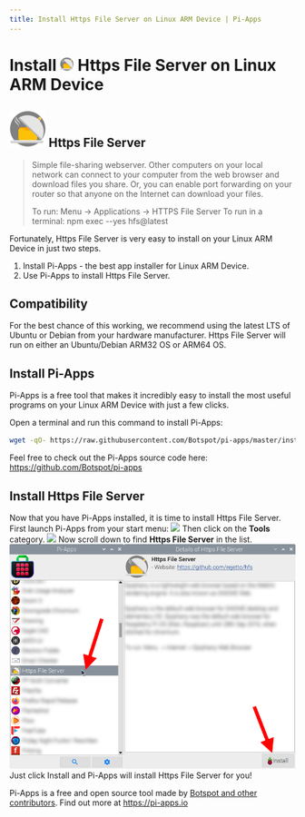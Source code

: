 ```yaml
---
title: Install Https File Server on Linux ARM Device | Pi-Apps
---
```

<div class="simple-install-content content">

# Install <img src="/img/app-icons/Https File Server/icon-64.png" height=24> Https File Server on Linux ARM Device

## <img src="/img/app-icons/Https File Server/icon-64.png"> Https File Server
> Simple file-sharing webserver. Other computers on your local network can connect to your computer from the web browser and download files you share.
> Or, you can enable port forwarding on your router so that anyone on the Internet can download your files.
> 
> To run: Menu -> Applications -> HTTPS File Server
> To run in a terminal: npm exec --yes hfs@latest

Fortunately, Https File Server is very easy to install on your Linux ARM Device in just two steps.
1. Install Pi-Apps - the best app installer for Linux ARM Device.
2. Use Pi-Apps to install Https File Server.
</div>
<div class="simple-install-content content">

## Compatibility
For the best chance of this working, we recommend using the latest LTS of Ubuntu or Debian from your hardware manufacturer.
Https File Server will run on either an Ubuntu/Debian ARM32 OS or ARM64 OS.
</div>
<div class="simple-install-content content">

## Install Pi-Apps

Pi-Apps is a free tool that makes it incredibly easy to install the most useful programs on your Linux ARM Device with just a few clicks.

Open a terminal and run this command to install Pi-Apps:
```bash
wget -qO- https://raw.githubusercontent.com/Botspot/pi-apps/master/install | bash
```
Feel free to check out the Pi-Apps source code here: https://github.com/Botspot/pi-apps
</div>
<div class="simple-install-content content">

## Install Https File Server

Now that you have Pi-Apps installed, it is time to install Https File Server.
First launch Pi-Apps from your start menu:
<img src="/img/start-menu.png">
Then click on the <b>Tools</b> category.
<img src="/img/category-selections/Tools.png">
Now scroll down to find <b>Https File Server</b> in the list.
<img src="/img/app-icons/Https File Server/app-selection.png">
Just click Install and Pi-Apps will install Https File Server for you!
</div>
<div class="simple-install-content content">

Pi-Apps is a free and open source tool made by [Botspot and other contributors](/about/#contributors). Find out more at https://pi-apps.io
</div>
